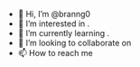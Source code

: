 - 👋 Hi, I’m @branng0 
- 👀 I’m interested in .
- 🌱 I’m currently learning .
- 💞️ I’m looking to collaborate on 
- 📫 How to reach me 

  
<!---
branng0/branng0 is a ✨ special ✨ repository because its `README.md` (this file) appears on your GitHub profile.
You can click the Preview link to take a look at your changes.
--->
